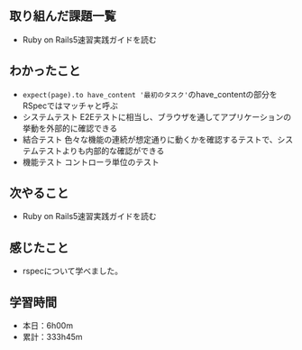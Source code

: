 ## 取り組んだ課題一覧
- Ruby on Rails5速習実践ガイドを読む
## わかったこと
- `expect(page).to have_content '最初のタスク'`のhave_contentの部分をRSpecではマッチャと呼ぶ
- システムテスト E2Eテストに相当し、ブラウザを通してアプリケーションの挙動を外部的に確認できる
- 結合テスト 色々な機能の連続が想定通りに動くかを確認するテストで、システムテストよりも内部的な確認ができる
- 機能テスト コントローラ単位のテスト
## 次やること
- Ruby on Rails5速習実践ガイドを読む
## 感じたこと
- rspecについて学べました。
## 学習時間
- 本日：6h00m
- 累計：333h45m
